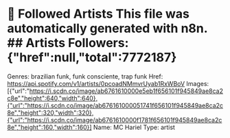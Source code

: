 # 🎵 Followed Artists  This file was automatically generated with n8n.  ## Artists  Followers: {"href":null,"total":7772187}
Genres: brazilian funk, funk consciente, trap funk
Href: https://api.spotify.com/v1/artists/0pcoadNMmvrUyab1RxWBoV
Images: [{"url":"https://i.scdn.co/image/ab6761610000e5eb1f656101f945849ae8ca2c8e","height":640,"width":640},{"url":"https://i.scdn.co/image/ab676161000051741f656101f945849ae8ca2c8e","height":320,"width":320},{"url":"https://i.scdn.co/image/ab6761610000f1781f656101f945849ae8ca2c8e","height":160,"width":160}]
Name: MC Hariel
Type: artist